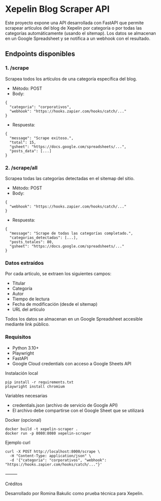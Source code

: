 # Xepelin Blog Scraper API

Este proyecto expone una API desarrollada con FastAPI que permite scrapear artículos del blog de Xepelin por categoría o por todas las categorías automáticamente (usando el sitemap). Los datos se almacenan en un Google Spreadsheet y se notifica a un webhook con el resultado.


## Endpoints disponibles

### 1. /scrape

Scrapea todos los artículos de una categoría específica del blog.
- Método: POST
- Body:
```
{
  "categoria": "corporativos",
  "webhook": "https://hooks.zapier.com/hooks/catch/..."
}
```
- Respuesta:
```
{
  "message": "Scrape exitoso.",
  "total": 15,
  "gsheet": "https://docs.google.com/spreadsheets/...",
  "posts_data": [...]
}
```


### 2. /scrape/all

Scrapea todas las categorías detectadas en el sitemap del sitio.
- Método: POST
- Body:
```
{
  "webhook": "https://hooks.zapier.com/hooks/catch/..."
}
```
 - Respuesta:
```
{
  "message": "Scrape de todas las categorías completado.",
  "categorias_detectadas": [...],
  "posts_totales": 80,
  "gsheet": "https://docs.google.com/spreadsheets/..."
}
```


### Datos extraídos

Por cada artículo, se extraen los siguientes campos:
- Titular
- Categoría
- Autor
- Tiempo de lectura
- Fecha de modificación (desde el sitemap)
- URL del artículo

Todos los datos se almacenan en un Google Spreadsheet accesible mediante link público.

### Requisitos
- Python 3.10+
- Playwright
- FastAPI
- Google Cloud credentials con acceso a Google Sheets API

Instalación local
```
pip install -r requirements.txt
playwright install chromium
```
Variables necesarias
- credentials.json (archivo de servicio de Google API)
- El archivo debe compartirse con el Google Sheet que se utilizará


Docker (opcional)
```
docker build -t xepelin-scraper .
docker run -p 8080:8080 xepelin-scraper
```


Ejemplo curl
```
curl -X POST http://localhost:8000/scrape \
  -H "Content-Type: application/json" \
  -d '{"categoria": "corporativos", "webhook": "https://hooks.zapier.com/hooks/catch/..."}'
```

⸻

Créditos

Desarrollado por Romina Bakulic como prueba técnica para Xepelin.

